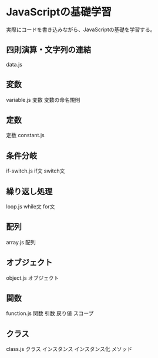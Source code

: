 # JavaScriptの基礎学習
実際にコードを書き込みながら、JavaScriptの基礎を学習する。

## 四則演算・文字列の連結
data.js

## 変数
variable.js
変数
変数の命名規則

## 定数
定数
constant.js

## 条件分岐
if-switch.js
if文
switch文

## 繰り返し処理
loop.js
while文
for文

## 配列
array.js
配列

## オブジェクト
object.js
オブジェクト

## 関数
function.js
関数
引数
戻り値
スコープ

## クラス
class.js
クラス
インスタンス
インスタンス化
メソッド